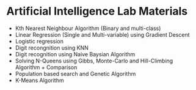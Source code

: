 # Artificial Intelligence Lab Materials

  - Kth Nearest Neighbour Algorithm (Binary and multi-class)
  - Linear Regression (Single and Multi-variable) using Gradient Descent
  - Logistic regression
  - Digit recongnition using KNN
  - Digit recognition using Naive Baysian Algorithm
  - Solving N-Queens using Gibbs, Monte-Carlo and Hill-Climbing Algorithm + Comparison
  - Population based search and Genetic Algorithm
  - K-Means Algorithm

